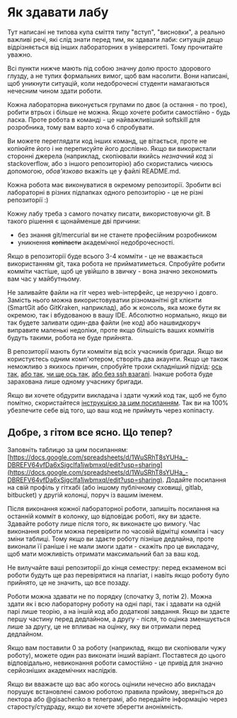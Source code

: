 # Як здавати лабу

Тут написані не типова купа сміття типу "вступ", "висновки", а реально важливі речі, які слід знати перед тим, як здавати лаби: ситуація дещо відрізняється від інших лабораторних в університеті. Тому прочитайте уважно.

Всі пункти нижче мають під собою значну долю просто здорового глузду, а не тупих формальних вимог, щоб вам насолити. Вони написані, щоб уникнути ситуацій, коли недоброчесні студенти намагаються нечесним чином здати роботи.

Кожна лабораторна виконується групами по двоє (а остання - по троє), робити втрьох і більше не можна. Якщо хочете робити самостійно - будь ласка. Проте робота в команді - це найважливіший softskill для розробника, тому вам варто хоча б спробувати.

Ви можете переглядати код інших команд, це вітається, проте не копіюйте його і не переписуйте його дослівно. Якщо ви використали сторонні джерела (наприклад, скопіювали якийсь *незначний код* зі stackoverflow, або з іншого репозиторію) або скористались чиєюсь допомогою, *обов'язково* вкажіть це у файлі README.md.

Кожна робота має виконуватися в окремому репозиторії. Зробити всі лабораторні в різних підпапках одного репозиторію - це не різні репозиторії :)

Кожну лабу треба з самого початку писати, використовуючи git. В такого рішення є щонайменше дві причини:

* без знання git/mercurial ви не станете професійним розробником
* уникнення ~~копіпасти~~ академічної недоброчесності.

Якщо в репозиторії буде всього 3-4 комміти - це не вважається використанням git, така робота не прийматиметься. Спробуйте робити комміти частіше, щоб це увійшло в звичку - вона значно зекономить вам час у майбутньому.

Не заливайте файли на гіт через web-інтерфейс, це незручно і довго. Замість нього можна використовуватии різноманітні git клієнти (SmartGit або GitKraken, наприклад), або ж консоль, яка може бути як окремою, так і вбудованою в вашу IDE. 
Абсолютно нормально, якщо ви так будете заливати один-два файли (не код) або нашвидкоруч виправите маленькі недоліки, проте якщо більшість ваших коммітів будуть такими, робота не буде прийнята.

В репозиторії мають бути комміти від всіх учасників бригади. Якщо ви користуєтесь одним комп'ютером, створіть два акаунти. Якщо це також неможливо з якихось причин, спробуйте трохи складніший підхід: [ось так](https://medium.com/@therajanmaurya/git-push-pull-with-two-different-account-and-two-different-user-on-same-machine-a85f9ee7ec61), [або так](https://medium.com/@pinglinh/how-to-have-2-github-accounts-on-one-machine-windows-69b5b4c5b14e), [чи ще ось так](https://gist.github.com/jexchan/2351996), [або без ssh взагалі](https://www.levelprime.com/en/git/multiple-github-accounts-on-same-machine-windows-os-without-using-ssh-keys/?cookie-state-change=1581953573222). Інакше робота буде зарахована лише одному учаснику бригади.

Якщо ви хочете обдурити викладача і здати чужий код так, щоб не було помітно, скористайтеся [інструкцією за цим посиланням](lulz.md). Так ви на 100% убезпечите себе від того, що ваш код не приймуть через копіпасту.

## Добре, з гітом все ясно. Що тепер?

Заповніть таблицю за цим посиланням: [https://docs.google.com/spreadsheets/d/1WuSRhT8sYUHa_-DBREFV64vfDa6xSjgcIfa1jwbmxqI/edit?usp=sharing](https://docs.google.com/spreadsheets/d/1WuSRhT8sYUHa_-DBREFV64vfDa6xSjgcIfa1jwbmxqI/edit?usp=sharing). Додайте посилання на свій профіль у гітхабі (або іншому публічному сховищі, gitlab, bitbucket) у другій колонці, поруч із вашим іменем.

Після виконання кожної лабораторної роботи, запишіть посилання на останній комміт в колонку, що відповідає роботі, яку ви здаєте. Здавайте роботу лише після того, як виконаєте цю вимогу. Час виконання роботи можна перевірити по часовій відмітці комміта і часу зміни таблиці. Тому якщо ви здаєте роботу пізніше дедлайна, проте виконали її раніше і не мали змоги здати - скажіть про це викладачу, щоб мати можливість отримати максимальний бал за ваш код.

Не вилучайте ваші репозиторії до кінця семестру: перед екзаменом всі роботи будуть ще раз перевірятися на плагіат, і навіть якщо роботу було прийнято, це не значить, що все позаду.

Роботи можна здавати не по порядку (спочатку 3, потім 2). Можна здати як і всю лабораторну роботу на одні парі, так і здавати на одній парі лише теорію, а на іншій код або додаткові завдання. Якщо ви здаєте першу частину перед дедлайном, а другу - після, то оцінка зменшується лише за другу, це не впливає на оцінку, яку ви отримали перед дедлайном.

Якщо вам поставили 0 за роботу (наприклад, якщо ви скопіювали чужу роботу), можете один раз виконати інший варіант. Поставтеся до цього відповідально, невиконання роботи самостійно - це привід для значно серйозніших академічних наслідків.

Якщо ви вважаєте що вас або когось оцінили нечесно або викладач порушує встановлені самою роботою правила прийому, зверніться до лектора або @gisachenko в телеграмі, або передайте інформацію через старосту/студраду, якщо ви хочете зберегти анонімність.

